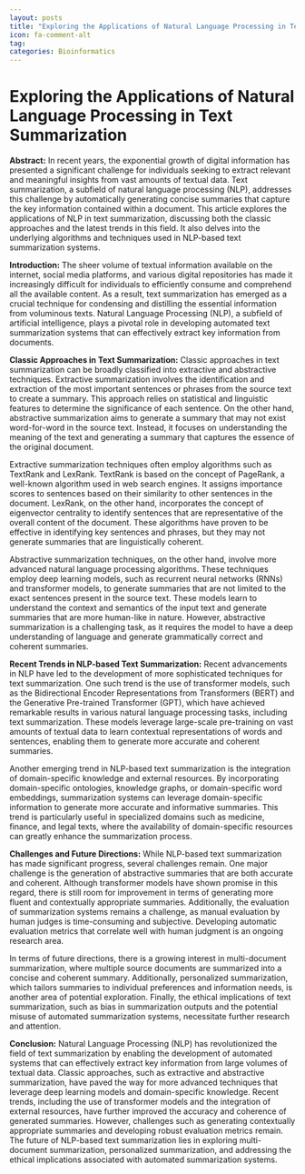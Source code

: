 ```yaml
---
layout: posts
title: "Exploring the Applications of Natural Language Processing in Text Summarization"
icon: fa-comment-alt
tag:      
categories: Bioinformatics
---
```



# Exploring the Applications of Natural Language Processing in Text Summarization

**Abstract:**
In recent years, the exponential growth of digital information has presented a significant challenge for individuals seeking to extract relevant and meaningful insights from vast amounts of textual data. Text summarization, a subfield of natural language processing (NLP), addresses this challenge by automatically generating concise summaries that capture the key information contained within a document. This article explores the applications of NLP in text summarization, discussing both the classic approaches and the latest trends in this field. It also delves into the underlying algorithms and techniques used in NLP-based text summarization systems.

**Introduction:**
The sheer volume of textual information available on the internet, social media platforms, and various digital repositories has made it increasingly difficult for individuals to efficiently consume and comprehend all the available content. As a result, text summarization has emerged as a crucial technique for condensing and distilling the essential information from voluminous texts. Natural Language Processing (NLP), a subfield of artificial intelligence, plays a pivotal role in developing automated text summarization systems that can effectively extract key information from documents.

**Classic Approaches in Text Summarization:**
Classic approaches in text summarization can be broadly classified into extractive and abstractive techniques. Extractive summarization involves the identification and extraction of the most important sentences or phrases from the source text to create a summary. This approach relies on statistical and linguistic features to determine the significance of each sentence. On the other hand, abstractive summarization aims to generate a summary that may not exist word-for-word in the source text. Instead, it focuses on understanding the meaning of the text and generating a summary that captures the essence of the original document.

Extractive summarization techniques often employ algorithms such as TextRank and LexRank. TextRank is based on the concept of PageRank, a well-known algorithm used in web search engines. It assigns importance scores to sentences based on their similarity to other sentences in the document. LexRank, on the other hand, incorporates the concept of eigenvector centrality to identify sentences that are representative of the overall content of the document. These algorithms have proven to be effective in identifying key sentences and phrases, but they may not generate summaries that are linguistically coherent.

Abstractive summarization techniques, on the other hand, involve more advanced natural language processing algorithms. These techniques employ deep learning models, such as recurrent neural networks (RNNs) and transformer models, to generate summaries that are not limited to the exact sentences present in the source text. These models learn to understand the context and semantics of the input text and generate summaries that are more human-like in nature. However, abstractive summarization is a challenging task, as it requires the model to have a deep understanding of language and generate grammatically correct and coherent summaries.

**Recent Trends in NLP-based Text Summarization:**
Recent advancements in NLP have led to the development of more sophisticated techniques for text summarization. One such trend is the use of transformer models, such as the Bidirectional Encoder Representations from Transformers (BERT) and the Generative Pre-trained Transformer (GPT), which have achieved remarkable results in various natural language processing tasks, including text summarization. These models leverage large-scale pre-training on vast amounts of textual data to learn contextual representations of words and sentences, enabling them to generate more accurate and coherent summaries.

Another emerging trend in NLP-based text summarization is the integration of domain-specific knowledge and external resources. By incorporating domain-specific ontologies, knowledge graphs, or domain-specific word embeddings, summarization systems can leverage domain-specific information to generate more accurate and informative summaries. This trend is particularly useful in specialized domains such as medicine, finance, and legal texts, where the availability of domain-specific resources can greatly enhance the summarization process.

**Challenges and Future Directions:**
While NLP-based text summarization has made significant progress, several challenges remain. One major challenge is the generation of abstractive summaries that are both accurate and coherent. Although transformer models have shown promise in this regard, there is still room for improvement in terms of generating more fluent and contextually appropriate summaries. Additionally, the evaluation of summarization systems remains a challenge, as manual evaluation by human judges is time-consuming and subjective. Developing automatic evaluation metrics that correlate well with human judgment is an ongoing research area.

In terms of future directions, there is a growing interest in multi-document summarization, where multiple source documents are summarized into a concise and coherent summary. Additionally, personalized summarization, which tailors summaries to individual preferences and information needs, is another area of potential exploration. Finally, the ethical implications of text summarization, such as bias in summarization outputs and the potential misuse of automated summarization systems, necessitate further research and attention.

**Conclusion:**
Natural Language Processing (NLP) has revolutionized the field of text summarization by enabling the development of automated systems that can effectively extract key information from large volumes of textual data. Classic approaches, such as extractive and abstractive summarization, have paved the way for more advanced techniques that leverage deep learning models and domain-specific knowledge. Recent trends, including the use of transformer models and the integration of external resources, have further improved the accuracy and coherence of generated summaries. However, challenges such as generating contextually appropriate summaries and developing robust evaluation metrics remain. The future of NLP-based text summarization lies in exploring multi-document summarization, personalized summarization, and addressing the ethical implications associated with automated summarization systems.